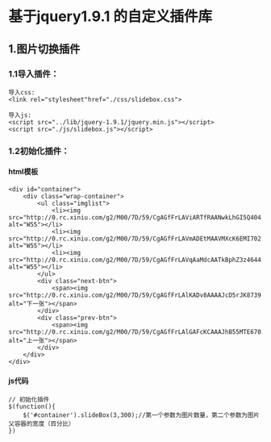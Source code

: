 # 基于jquery1.9.1 的自定义插件库 

## 1.图片切换插件
### 1.1导入插件：

    导入css:
    <link rel="stylesheet"href="./css/slidebox.css">

    导入js:
    <script src="../lib/jquery-1.9.1/jquery.min.js"></script>
    <script src="./js/slidebox.js"></script>


### 1.2初始化插件：


#### html模板
````
<div id="container">
    <div class="wrap-container">
        <ul class="imglist">
            <li><img src="http://0.rc.xiniu.com/g2/M00/7D/59/CgAGfFrLAViARTfRAANwkLhGI5Q404.jpg" alt="W55"></li>
            <li><img src="http://0.rc.xiniu.com/g2/M00/7D/59/CgAGfFrLAVmADEtMAAVMXcK6EMI702.jpg" alt="W55"></li>
            <li><img src="http://0.rc.xiniu.com/g2/M00/7D/59/CgAGfFrLAVqAaMdcAATkBphZ3z4644.jpg" alt="W55"></li>
        </ul>
        <div class="next-btn">
            <span><img src="http://0.rc.xiniu.com/g2/M00/7D/59/CgAGfFrLAlKADv8AAAAJcD5rJK8739.png" alt="下一张"></span>
        </div>
        <div class="prev-btn">
            <span><img src="http://0.rc.xiniu.com/g2/M00/7D/59/CgAGfFrLAlGAFcKCAAAJhB55MTE670.png" alt="上一张"></span>
        </div>
    </div>        
</div>
````

#### js代码
    // 初始化插件
    $(function(){
        $('#container').slideBox(3,300);//第一个参数为图片数量，第二个参数为图片父容器的宽度（百分比）
    })
